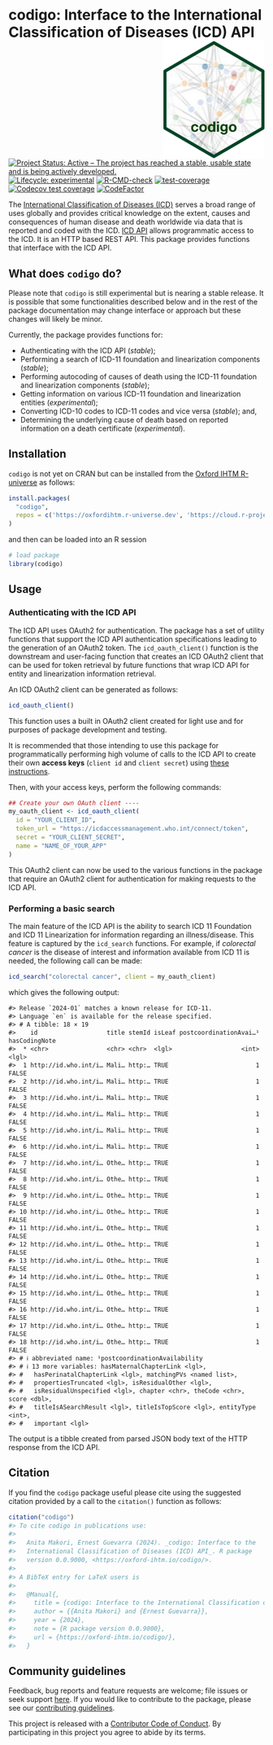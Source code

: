 
<!-- README.md is generated from README.Rmd. Please edit that file -->

# codigo: Interface to the International Classification of Diseases (ICD) API <img src="man/figures/logo.png" width="200" align="right" />

<!-- badges: start -->

[![Project Status: Active – The project has reached a stable, usable
state and is being actively
developed.](https://www.repostatus.org/badges/latest/active.svg)](https://www.repostatus.org/#active)
[![Lifecycle:
experimental](https://img.shields.io/badge/lifecycle-experimental-orange.svg)](https://lifecycle.r-lib.org/articles/stages.html#experimental)
[![R-CMD-check](https://github.com/OxfordIHTM/icd/actions/workflows/R-CMD-check.yaml/badge.svg)](https://github.com/OxfordIHTM/icd/actions/workflows/R-CMD-check.yaml)
[![test-coverage](https://github.com/OxfordIHTM/icd/actions/workflows/test-coverage.yaml/badge.svg)](https://github.com/OxfordIHTM/icd/actions/workflows/test-coverage.yaml)
[![Codecov test
coverage](https://codecov.io/gh/OxfordIHTM/codigo/branch/main/graph/badge.svg)](https://app.codecov.io/gh/OxfordIHTM/codigo?branch=main)
[![CodeFactor](https://www.codefactor.io/repository/github/oxfordihtm/codigo/badge)](https://www.codefactor.io/repository/github/oxfordihtm/codigo)
<!-- badges: end -->

The [International Classification of Diseases
(ICD)](https://www.who.int/standards/classifications/classification-of-diseases)
serves a broad range of uses globally and provides critical knowledge on
the extent, causes and consequences of human disease and death worldwide
via data that is reported and coded with the ICD. [ICD
API](https://icd.who.int/icdapi) allows programmatic access to the ICD.
It is an HTTP based REST API. This package provides functions that
interface with the ICD API.

## What does `codigo` do?

Please note that `codigo` is still experimental but is nearing a stable
release. It is possible that some functionalities described below and in
the rest of the package documentation may change interface or approach
but these changes will likely be minor.

Currently, the package provides functions for:

- Authenticating with the ICD API (*stable*);
- Performing a search of ICD-11 foundation and linearization components
  (*stable*);
- Performing autocoding of causes of death using the ICD-11 foundation
  and linearization components (*stable*);
- Getting information on various ICD-11 foundation and linearization
  entities (*experimental*);
- Converting ICD-10 codes to ICD-11 codes and vice versa (*stable*);
  and,
- Determining the underlying cause of death based on reported
  information on a death certificate (*experimental*).

## Installation

`codigo` is not yet on CRAN but can be installed from the [Oxford IHTM
R-universe](https://oxfordihtm.r-universe.dev) as follows:

``` r
install.packages(
  "codigo",
  repos = c('https://oxfordihtm.r-universe.dev', 'https://cloud.r-project.org')
)
```

and then can be loaded into an R session

``` r
# load package
library(codigo)
```

## Usage

### Authenticating with the ICD API

The ICD API uses OAuth2 for authentication. The package has a set of
utility functions that support the ICD API authentication specifications
leading to the generation of an OAuth2 token. The `icd_oauth_client()`
function is the downstream and user-facing function that creates an ICD
OAuth2 client that can be used for token retrieval by future functions
that wrap ICD API for entity and linearization information retrieval.

An ICD OAuth2 client can be generated as follows:

``` r
icd_oauth_client()
```

This function uses a built in OAuth2 client created for light use and
for purposes of package development and testing.

It is recommended that those intending to use this package for
programmatically performing high volume of calls to the ICD API to
create their own **access keys** (`client id` and `client secret`) using
[these
instructions](https://icd.who.int/docs/icd-api/API-Authentication/).

Then, with your access keys, perform the following commands:

``` r
## Create your own OAuth client ----
my_oauth_client <- icd_oauth_client(
  id = "YOUR_CLIENT_ID",
  token_url = "https://icdaccessmanagement.who.int/connect/token",
  secret = "YOUR_CLIENT_SECRET",
  name = "NAME_OF_YOUR_APP"
)
```

This OAuth2 client can now be used to the various functions in the
package that require an OAuth2 client for authentication for making
requests to the ICD API.

### Performing a basic search

The main feature of the ICD API is the ability to search ICD 11
Foundation and ICD 11 Linearization for information regarding an
illness/disease. This feature is captured by the `icd_search` functions.
For example, if *colorectal cancer* is the disease of interest and
information available from ICD 11 is needed, the following call can be
made:

``` r
icd_search("colorectal cancer", client = my_oauth_client)
```

which gives the following output:

    #> Release `2024-01` matches a known release for ICD-11.
    #> Language `en` is available for the release specified.
    #> # A tibble: 18 × 19
    #>    id                   title stemId isLeaf postcoordinationAvai…¹ hasCodingNote
    #>  * <chr>                <chr> <chr>  <lgl>                   <int> <lgl>        
    #>  1 http://id.who.int/i… Mali… http:… TRUE                        1 FALSE        
    #>  2 http://id.who.int/i… Mali… http:… TRUE                        1 FALSE        
    #>  3 http://id.who.int/i… Mali… http:… TRUE                        1 FALSE        
    #>  4 http://id.who.int/i… Mali… http:… TRUE                        1 FALSE        
    #>  5 http://id.who.int/i… Mali… http:… TRUE                        1 FALSE        
    #>  6 http://id.who.int/i… Mali… http:… TRUE                        1 FALSE        
    #>  7 http://id.who.int/i… Othe… http:… TRUE                        1 FALSE        
    #>  8 http://id.who.int/i… Othe… http:… TRUE                        1 FALSE        
    #>  9 http://id.who.int/i… Othe… http:… TRUE                        1 FALSE        
    #> 10 http://id.who.int/i… Othe… http:… TRUE                        1 FALSE        
    #> 11 http://id.who.int/i… Othe… http:… TRUE                        1 FALSE        
    #> 12 http://id.who.int/i… Othe… http:… TRUE                        1 FALSE        
    #> 13 http://id.who.int/i… Othe… http:… TRUE                        1 FALSE        
    #> 14 http://id.who.int/i… Othe… http:… TRUE                        1 FALSE        
    #> 15 http://id.who.int/i… Othe… http:… TRUE                        1 FALSE        
    #> 16 http://id.who.int/i… Othe… http:… TRUE                        1 FALSE        
    #> 17 http://id.who.int/i… Othe… http:… TRUE                        1 FALSE        
    #> 18 http://id.who.int/i… Othe… http:… TRUE                        1 FALSE        
    #> # ℹ abbreviated name: ¹​postcoordinationAvailability
    #> # ℹ 13 more variables: hasMaternalChapterLink <lgl>,
    #> #   hasPerinatalChapterLink <lgl>, matchingPVs <named list>,
    #> #   propertiesTruncated <lgl>, isResidualOther <lgl>,
    #> #   isResidualUnspecified <lgl>, chapter <chr>, theCode <chr>, score <dbl>,
    #> #   titleIsASearchResult <lgl>, titleIsTopScore <lgl>, entityType <int>,
    #> #   important <lgl>

The output is a tibble created from parsed JSON body text of the HTTP
response from the ICD API.

## Citation

If you find the `codigo` package useful please cite using the suggested
citation provided by a call to the `citation()` function as follows:

``` r
citation("codigo")
#> To cite codigo in publications use:
#> 
#>   Anita Makori, Ernest Guevarra (2024). _codigo: Interface to the
#>   International Classification of Diseases (ICD) API_. R package
#>   version 0.0.9000, <https://oxford-ihtm.io/codigo/>.
#> 
#> A BibTeX entry for LaTeX users is
#> 
#>   @Manual{,
#>     title = {codigo: Interface to the International Classification of Diseases (ICD) API},
#>     author = {{Anita Makori} and {Ernest Guevarra}},
#>     year = {2024},
#>     note = {R package version 0.0.9000},
#>     url = {https://oxford-ihtm.io/codigo/},
#>   }
```

## Community guidelines

Feedback, bug reports and feature requests are welcome; file issues or
seek support [here](https://github.com/OxfordIHTM/codigo/issues). If you
would like to contribute to the package, please see our [contributing
guidelines](https://oxford-ihtm.io/codigo/CONTRIBUTING.html).

This project is released with a [Contributor Code of
Conduct](https://oxford-ihtm.io/codigo/CODE_OF_CONDUCT.html). By
participating in this project you agree to abide by its terms.
